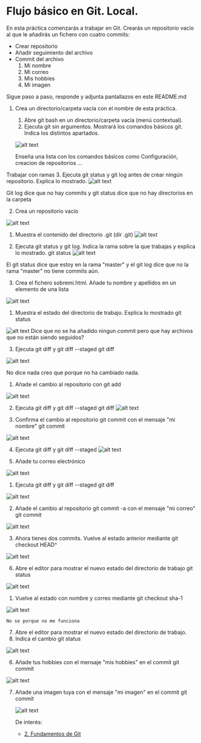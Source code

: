 # Flujo básico en Git. Local.

En esta práctica comenzarás a trabajar en Git. Crearás un repositorio vacío al que le añadirás un fichero con cuatro commits: 

- Crear repositorio 
- Añadir seguimiento del archivo 
- Commit del archivo
   1. Mi nombre 
   2. Mi correo 
   3. Mis hobbies 
   4. Mi imagen 


Sigue paso a paso, responde y adjunta pantallazos en este README.md

1. Crea un directorio/carpeta vacía con el nombre de esta práctica.
   1. Abre git bash en un directorio/carpeta vacía (menú contextual).
   2. Ejecuta git sin argumentos. Mostrará los comandos básicos git.  Indica los distintos apartados.

   ![alt text](img/image.png)

   Enseña una lista con los comandos básicos como Configuración, creacion de repositorios ...



Trabajar con ramas
   3. Ejecuta git status y git log antes de crear ningún repositorio. Explica lo mostrado. 
   ![alt text](img/image-1.png)

   Git log dice que no hay commits y git status dice que no hay directorios en la carpeta

2. Crea un repositorio vacío

![alt text](img/image-2.png)

   1. Muestra el contenido del directorio .git (dir .git)
   ![alt text](img/image-3.png)

   2. Ejecuta git status y git log. Indica la rama sobre la que trabajas y explica lo mostrado. git status
   ![alt text](img/image-4.png)

   El git status dice que estoy en la rama "master" y el git log dice que no la rama "master" no tiene commits aún.

   3. Crea el fichero sobremi.html. Añade tu nombre y apellidos en un elemento de una lista

   ![alt text](img/image-5.png)

   1. Muestra el estado del directorio de trabajo. Explica lo mostrado git status

   ![alt text](img/image-6.png)
   Dice que no se ha añadido ningun commit pero que hay archivos que no están siendo seguidos?

3. Ejecuta git diff y git diff --staged git diff

![alt text](image-7.png)

No dice nada creo que porque no ha cambiado nada.

   1. Añade el cambio al repositorio con git add

   ![alt text](image-8.png)

   2. Ejecuta git diff y git diff --staged git diff
   ![alt text](image-9.png)

   3. Confirma el cambio al repositorio git commit con el mensaje "mi nombre" git commit

   ![alt text](image-10.png)

   4. Ejecuta git diff y git diff --staged
   ![alt text](image-11.png)

5. Añade tu correo electrónico

![alt text](image-12.png)

   1. Ejecuta git diff y git diff --staged git diff
   
   ![alt text](image-13.png)

   2.  Añade el cambio al repositorio git commit -a con el mensaje "mi correo" git commit

   ![alt text](image-14.png)

   3.  Ahora tienes dos commits. Vuelve al estado anterior mediante git checkout HEAD^ 

   ![alt text](img/image%20(1).png)
   
6.  Abre el editor para mostrar el nuevo estado del directorio de trabajo git status

![alt text](img/image-1%20(1).png)

   1.  Vuelve al estado con nombre y correo mediante git checkout sha-1

   ![alt text](img/image-2%20(1).png)

    No se porque no me funciona

7.  Abre el editor para mostrar el nuevo estado del directorio de trabajo.
   1.  Indica el cambio git status 

   ![alt text](img/image-3.png)

6. Añade tus hobbies con el mensaje "mis hobbies" en el commit git commit

![alt text](img/image-4%20(1).png)

7. Añade una imagen tuya con el mensaje "mi imagen" en el commit git commit
   
   ![alt text](img/image-5%20(1).png)

   De  interés:
   - [2. Fundamentos de Git](https://git-scm.com/book/es/v2/Fundamentos-de-Git-Obteniendo-un-repositorio-Git)
